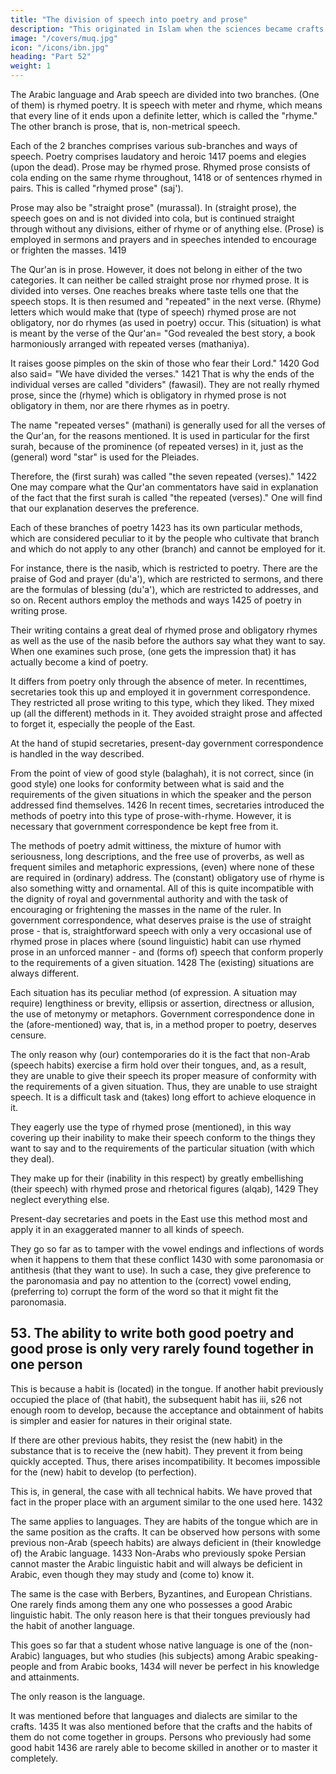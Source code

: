 ```yaml
---
title: "The division of speech into poetry and prose"
description: "This originated in Islam when the sciences became crafts and scholars wrote books on them"
image: "/covers/muq.jpg"
icon: "/icons/ibn.jpg"
heading: "Part 52"
weight: 1
---
```




The Arabic language and Arab speech are divided into two branches. (One of them) is rhymed poetry. It is speech with meter and
rhyme, which means that every line of it ends upon a definite letter, which is called the "rhyme." The other branch is prose, that is, non-metrical speech. 

Each of the 2 branches comprises various sub-branches and ways of speech. Poetry comprises laudatory and heroic 1417 poems and elegies (upon the dead). Prose may be rhymed prose. Rhymed prose consists of cola ending on the same rhyme throughout, 1418 or of sentences rhymed in pairs. This is called "rhymed prose" (saj'). 

Prose may also be "straight prose" (murassal). In (straight prose), the speech goes on and is not divided into cola, but is continued straight through without any divisions, either of rhyme or of anything else. (Prose) is employed in sermons and prayers and in speeches intended to encourage or frighten the masses. 1419

The Qur'an is in prose. However, it does not belong in either of the two categories. It can neither be called straight prose nor rhymed prose. It is divided into verses. One reaches breaks where taste tells one that the speech stops. It is then resumed and "repeated" in the next verse. (Rhyme) letters which would make that
(type of speech) rhymed prose are not obligatory, nor do rhymes (as used in poetry) occur. This (situation) is what is meant by the verse of the Qur'an= "God revealed
the best story, a book harmoniously arranged with repeated verses (mathaniya). 

It raises goose pimples on the skin of those who fear their Lord." 1420 God also said= "We have divided the verses." 1421 That is why the ends of the individual verses are called "dividers" (fawasil). They are not really rhymed prose, since the (rhyme) which is obligatory in rhymed prose is not obligatory in them, nor are there rhymes as in poetry. 

The name "repeated verses" (mathani) is generally used for all the verses of the Qur'an, for the reasons mentioned. It is used in particular for the first
surah, because of the prominence (of repeated verses) in it, just as the (general) word "star" is used for the Pleiades. 

Therefore, the (first surah) was called "the seven repeated (verses)." 1422 One may compare what the Qur'an commentators
have said in explanation of the fact that the first surah is called "the repeated
(verses)." One will find that our explanation deserves the preference.

Each of these branches of poetry 1423 has its own particular methods, which are considered peculiar to it by the people who cultivate that branch and which do not apply to any other (branch) and cannot be employed for it. 

For instance, there is the nasib,<!-- 1424 --> which is restricted to poetry. There are the praise of God and prayer (du'a'), which are restricted to sermons, and there are the formulas of blessing (du'a'), which are restricted to addresses, and so on.
Recent authors employ the methods and ways 1425 of poetry in writing
prose. 

Their writing contains a great deal of rhymed prose and obligatory rhymes as well as the use of the nasib before the authors say what they want to say. When one examines such prose, (one gets the impression that) it has actually become a
kind of poetry. 

It differs from poetry only through the absence of meter. In recenttimes, secretaries took this up and employed it in government correspondence. They restricted all prose writing to this type, which they liked. They mixed up (all the
different) methods in it. They avoided straight prose and affected to forget it,
especially the people of the East. 

At the hand of stupid secretaries, present-day government correspondence is handled in the way described. 

From the point of view of good style (balaghah), it is not correct, since (in good style) one looks for
conformity between what is said and the requirements of the given situations in
which the speaker and the person addressed find themselves. 1426 In recent times,
secretaries introduced the methods of poetry into this type of prose-with-rhyme.
However, it is necessary that government correspondence be kept free from it. 

The methods of poetry admit wittiness, the mixture of humor with seriousness, long descriptions, and the free use of proverbs, as well as frequent similes and metaphoric expressions, (even) where none of these are required in (ordinary) address. The (constant) obligatory use of rhyme is also something witty and ornamental. All of this is quite incompatible with the dignity of royal and governmental authority and with the task of encouraging or frightening the masses <!-- 1427 --> in the name of the ruler. In government correspondence, what deserves praise is the use of straight prose - that is, straightforward speech with only a very occasional use of rhymed prose in places where (sound linguistic) habit can use rhymed prose in an unforced manner - and (forms of) speech that conform properly to the
requirements of a given situation. 1428 The (existing) situations are always different. 


Each situation has its peculiar method (of expression. A situation may require) lengthiness or brevity, ellipsis or assertion, directness or allusion, the use of metonymy or metaphors. Government correspondence done in the (afore-mentioned) way, that is, in a method proper to poetry, deserves censure. 

The only reason why (our) contemporaries do it is the fact that non-Arab (speech habits) exercise a firm hold over their tongues, and, as a result, they are unable to give their speech its proper measure of conformity with the requirements of a given situation. Thus, they are unable to use straight speech. It is a difficult task and (takes) long effort to achieve
eloquence in it. 

They eagerly use the type of rhymed prose (mentioned), in this way covering up their inability to make their speech conform to the things they want to say and to the requirements of the particular situation (with which they deal). 

They make up for their (inability in this respect) by greatly embellishing (their speech) with rhymed prose and rhetorical figures (alqab), 1429 They neglect everything else.

Present-day secretaries and poets in the East use this method most and apply it in an exaggerated manner to all kinds of speech. 

They go so far as to tamper with the vowel endings and inflections of words when it happens to them that these conflict 1430 with some paronomasia or antithesis (that they want to use). In such a case, they give preference to the paronomasia and pay no attention to the (correct) vowel ending, (preferring to) corrupt the form of the word so that it might fit the paronomasia.

<!-- When this matter is studied critically from the point of view of our preceding remarks, it will be seen that our remarks are correct. -->
<!-- God gives success. -->


## 53. The ability to write both good poetry and good prose is only very rarely found together in one person

This is because a habit is (located) in the tongue. If another habit previously occupied the place of (that habit), the
subsequent habit has iii, s26 not enough room to develop, because the acceptance and obtainment of habits is simpler and easier for natures in their original state. 

If there are other previous habits, they resist the (new habit) in the substance that is to receive the (new habit). They prevent it from being quickly accepted. Thus, there arises incompatibility. It becomes impossible for the (new) habit to develop (to perfection). 

This is, in general, the case with all technical habits. We have proved that fact in the proper place with an argument similar to the one used here. 1432 

The same applies to languages. They are habits of the tongue which are in the same position as the crafts. It can be observed how persons with some previous non-Arab (speech habits) are always deficient in (their knowledge of) the Arabic language. 1433 Non-Arabs who previously spoke Persian cannot master the Arabic linguistic habit and will always be deficient in Arabic, even though they may study and (come to) know it. 

The same is the case with Berbers, Byzantines, and European Christians. One rarely finds among them any one who possesses a good Arabic linguistic habit. The only reason here is that their tongues previously had the habit of another language. 

This goes so far that a student whose native language is one of the (non-Arabic) languages, but who studies (his subjects) among Arabic speaking-people and from Arabic books, 1434 will never be perfect in his knowledge and attainments. 

The only reason is the language.

It was mentioned before that languages and dialects are similar to the crafts. 1435 It was also mentioned before that the crafts and the habits of them do not come together in groups. Persons who previously had some good habit 1436 are rarely able to become skilled in another or to master it completely.
